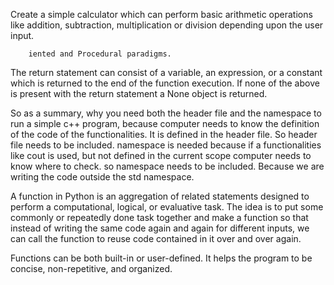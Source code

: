Create a simple calculator which can perform basic arithmetic operations like addition, subtraction, multiplication or division depending upon the user input.


        iented and Procedural paradigms.



The return statement can consist of a variable, an expression, or a constant which is returned to the end of the function execution. If none of the above is present with the return statement a None object is returned.

So as a summary, why you need both the header file and the namespace to run a simple c++ program, because computer needs to know the definition of the code of the functionalities. It is defined in the header file. So header file needs to be included. namespace is needed because if a functionalities like cout is used, but not defined in the current scope computer needs to know where to check. so namespace needs to be included. Because we are writing the code outside the std namespace.


A function in Python is an aggregation of related statements designed to perform a computational, logical, or evaluative task. The idea is to put some commonly or repeatedly done task together and make a function so that instead of writing the same code again and again for different inputs, we can call the function to reuse code contained in it over and over again. 

Functions can be both built-in or user-defined. It helps the program to be concise, non-repetitive, and organized.
